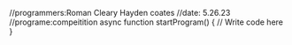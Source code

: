 //programmers:Roman Cleary Hayden coates
//date: 5.26.23
//programe:compeitition
async function startProgram() {
	// Write code here
}
